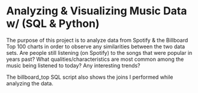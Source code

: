 # Analyzing & Visualizing Music Data w/ (SQL & Python)
The purpose of this project is to analyze data from Spotify &amp; the Billboard Top 100 charts in order to observe any similarities between the two data sets. Are people still listening (on Spotify) to the songs that were popular in years past? What qualities/characteristics are most common among the music being listened to today? Any interesting trends?

The billboard_top SQL script also shows the joins I performed while analyzing the data.
